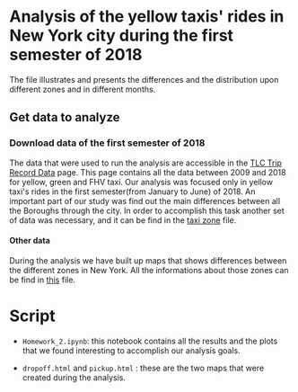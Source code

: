 # Analysis of the yellow taxis' rides in New York city during the first semester of 2018
The file illustrates and presents the differences and the distribution upon different zones and in different months.   

## Get data to analyze

### Download data of the first semester of 2018
The data that were used to run the analysis are accessible in the [TLC Trip Record Data](http://www.nyc.gov/html/tlc/html/about/trip_record_data.shtml) page. This page contains all the data between 2009 and 2018 for yellow, green and FHV taxi. Our analysis was focused only in yellow taxi's rides in the first semester(from January to June) of 2018. 
An important part of our study was find out the main differences between all the Boroughs through the city. In order to accomplish this task another set of data was necessary, and it can be find in the [taxi zone](https://github.com/CriMenghini/ADM-2018/blob/master/Homework_2/taxi_zone_lookup.csv) file. 

#### Other data
During the analysis we have built up maps that shows differences between the different zones in New York. All the informations about those zones can be find in [this](https://github.com/CriMenghini/ADM-2018/blob/master/Homework_2/taxi_zones.json) file.

# Script

* `Homework_2.ipynb`: this notebook contains all the results and the plots that we found interesting to accomplish our analysis goals.

* `dropoff.html` and `pickup.html` : these are the two maps that were created during the analysis. 


